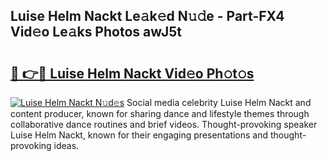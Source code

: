 ## Luise Helm Nackt Le𝚊k𝚎d N𝚞𝚍e - Part-FX4 Vid𝚎o Le𝚊ks Photos awJ5t

# <h2><a href="http://fb62ud1.evod.top/?m=Luise+Helm+Nackt">🔗 👉🔴 Luise Helm Nackt Vid𝚎o Ph𝚘t𝚘s</a></h2>

[![Luise Helm Nackt N𝚞d𝚎s](https://i.imgur.com/8V9OHl7.gif)](http://fb62ud1.evod.top/?m=Luise+Helm+Nackt)
Social media celebrity Luise Helm Nackt and content producer, known for sharing dance and lifestyle themes through collaborative dance routines and brief videos. Thought-provoking speaker Luise Helm Nackt, known for their engaging presentations and thought-provoking ideas. 
